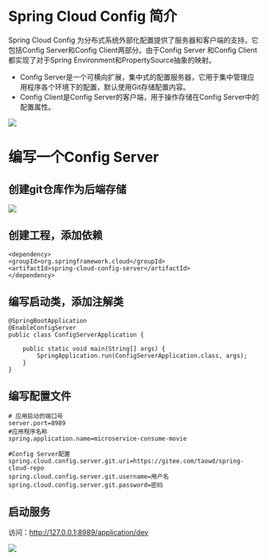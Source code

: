 # Spring Cloud Config 简介

Spring Cloud Config 为分布式系统外部化配置提供了服务器和客户端的支持，它包括Config Server和Config Client两部分。由于Config Server 和Config Client都实现了对于Spring Environment和PropertySource抽象的映射。

- Config Server是一个可横向扩展，集中式的配置服务器，它用于集中管理应用程序各个环境下的配置，默认使用Git存储配置内容。
- Config Client是Config Server的客户端，用于操作存储在Config Server中的配置属性。

![](https://img-blog.csdn.net/20171112173144032?watermark/2/text/aHR0cDovL2Jsb2cuY3Nkbi5uZXQvbWF6aGVuMTk5MQ==/font/5a6L5L2T/fontsize/400/fill/I0JBQkFCMA==/dissolve/70/gravity/SouthEast)

# 编写一个Config Server

## 创建git仓库作为后端存储

![](C:\Users\Taowd\Pictures\ZUUL\09.png)

## 创建工程，添加依赖

	<dependency>
	<groupId>org.springframework.cloud</groupId>
	<artifactId>spring-cloud-config-server</artifactId>
	</dependency>

## 编写启动类，添加注解类

	@SpringBootApplication
	@EnableConfigServer
	public class ConfigServerApplication {
	
	    public static void main(String[] args) {
	        SpringApplication.run(ConfigServerApplication.class, args);
	    }
	}

## 编写配置文件

	# 应用启动的端口号
	server.port=8989
	#应用程序名称
	spring.application.name=microservice-consume-movie
	
	#Config Server配置
	spring.cloud.config.server.git.uri=https://gitee.com/taowd/spring-cloud-repo
	spring.cloud.config.server.git.username=用户名
	spring.cloud.config.server.git.password=密码

## 启动服务

访问：http://127.0.0.1:8989/application/dev

![](https://i.imgur.com/sQVZYsL.png)